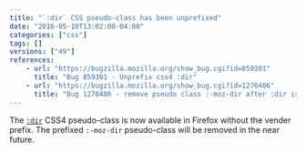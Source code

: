 ```yaml
---
title: "`:dir` CSS pseudo-class has been unprefixed"
date: "2016-05-10T13:02:00-04:00"
categories: ["css"]
tags: []
versions: ["49"]
references:
    - url: "https://bugzilla.mozilla.org/show_bug.cgi?id=859301"
      title: "Bug 859301 - Unprefix css4 :dir"
    - url: "https://bugzilla.mozilla.org/show_bug.cgi?id=1270406"
      title: "Bug 1270406 - remove pseudo class :-moz-dir after :dir is shipped"
---
```

The [`:dir`](https://developer.mozilla.org/en-US/docs/Web/CSS/:dir) CSS4 pseudo-class is now available in Firefox without the vender prefix. The prefixed `:-moz-dir` pseudo-class will be removed in the near future.
